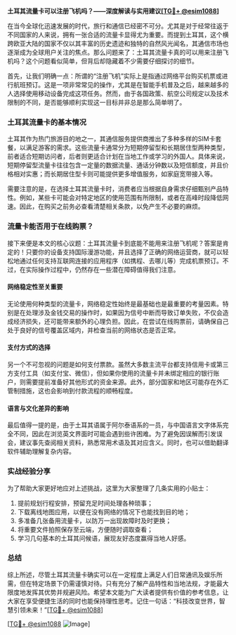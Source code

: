 **土耳其流量卡可以注册飞机吗？——深度解读与实用建议[[TG💪+ @esim1088](https://t.me/s/esim1088)]**

在当今全球化迅速发展的时代，旅行和通信已经密不可分。尤其是对于经常往返于不同国家的人来说，拥有一张合适的流量卡显得尤为重要。而提到土耳其，这个横跨欧亚大陆的国家不仅以其丰富的历史遗迹和独特的自然风光闻名，其通信市场也逐渐成为全球用户关注的焦点。那么问题来了：土耳其流量卡真的可以用来注册飞机吗？这个问题看似简单，但背后却隐藏着不少需要仔细探讨的细节。

首先，让我们明确一点：所谓的“注册飞机”实际上是指通过网络平台购买机票或进行航班预订。这是一项非常常见的操作，尤其是在智能手机普及之后，越来越多的人选择使用移动设备完成这项任务。然而，由于各国政策、航空公司规定以及技术限制的不同，是否能够顺利实现这一目标并非总是那么简单明了。

### 土耳其流量卡的基本情况

土耳其作为热门旅游目的地之一，其通信服务提供商推出了多种多样的SIM卡套餐，以满足游客的需求。这些流量卡通常分为短期停留型和长期居住型两种类型，前者适合短期访问者，后者则更适合计划在当地工作或学习的外国人。具体来说，短期停留型流量卡往往包含一定量的数据流量、通话分钟数以及短信额度，并且价格相对实惠；而长期居住型卡则可能提供更多增值服务，如家庭宽带接入等。

需要注意的是，在选择土耳其流量卡时，消费者应当根据自身需求仔细甄别产品特性。例如，某些卡可能会对特定地区的使用范围有所限制，或者在高峰时段降低网速。因此，在购买之前务必查看清楚相关条款，以免产生不必要的麻烦。

### 流量卡能否用于在线购票？

接下来便是本文的核心议题：土耳其流量卡到底能不能用来注册飞机呢？答案是肯定的！只要你的设备支持国际漫游功能，并且选择了正确的网络运营商，就可以轻松地通过任何支持互联网连接的应用程序（如携程、去哪儿等）完成机票预订。不过，在实际操作过程中，仍然存在一些潜在障碍值得我们注意。

#### 网络稳定性至关重要

无论使用何种类型的流量卡，网络稳定性始终是最基础也是最重要的考量因素。特别是在处理涉及金钱交易的操作时，如果因为信号中断而导致订单失败，不仅会造成经济损失，还可能带来额外的心理负担。因此，在尝试在线购票前，请确保自己处于良好的信号覆盖区域内，并检查当前的网络状态是否正常。

#### 支付方式的选择

另一个不可忽视的问题是如何支付票款。虽然大多数主流平台都支持信用卡或第三方支付工具（如支付宝、微信），但如果你使用的流量卡并未绑定相应的银行账户，则需要提前准备好其他形式的资金来源。此外，部分国家和地区可能存在外汇管制措施，这也会影响到付款流程的顺畅程度。

#### 语言与文化差异的影响

最后值得一提的是，由于土耳其语属于阿尔泰语系的一员，与中国语言文字体系完全不同，因此在浏览英文界面时可能会遇到些许困难。为了避免因误解而引发误会，建议事先查阅相关资料，熟悉常用术语及其对应含义。同时，也可以借助翻译软件辅助理解复杂内容。

### 实战经验分享

为了帮助大家更好地应对上述挑战，这里为大家整理了几条实用的小贴士：

1. 提前规划行程安排，预留充足时间处理各种琐事；
2. 下载离线地图应用，以便在没有网络的情况下也能找到目的地；
3. 多准备几张备用流量卡，以防万一出现故障时及时更换；
4. 将重要文件拍照保存至云端，方便随时调取查看；
5. 学习几句基本的土耳其问候语，展现友好态度赢得当地人好感。

### 总结

综上所述，尽管土耳其流量卡确实可以在一定程度上满足人们日常通讯及娱乐所需，但在特定场景下仍需谨慎对待。只有充分了解产品特性和当地法规，才能最大限度地发挥其优势并规避风险。希望本文能为广大读者提供有价值的参考信息，让大家在享受便捷生活的同时也能保持理性思考。记住一句话：“科技改变世界，智慧引领未来！”[[TG💪+ @esim1088](https://t.me/s/esim1088)]

[[TG💪+ @esim1088](https://t.me/s/esim1088) ![Image](https://i.postimg.cc/4NQfJmqS/Snipaste-2025-05-13-00-14-12.png)]